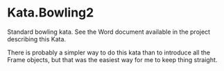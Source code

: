Kata.Bowling2
=============

Standard bowling kata.  See the Word document available in the project describing this Kata.  

There is probably a simpler way to do this kata than to introduce all the Frame objects, but that
was the easiest way for me to keep thing straight.
